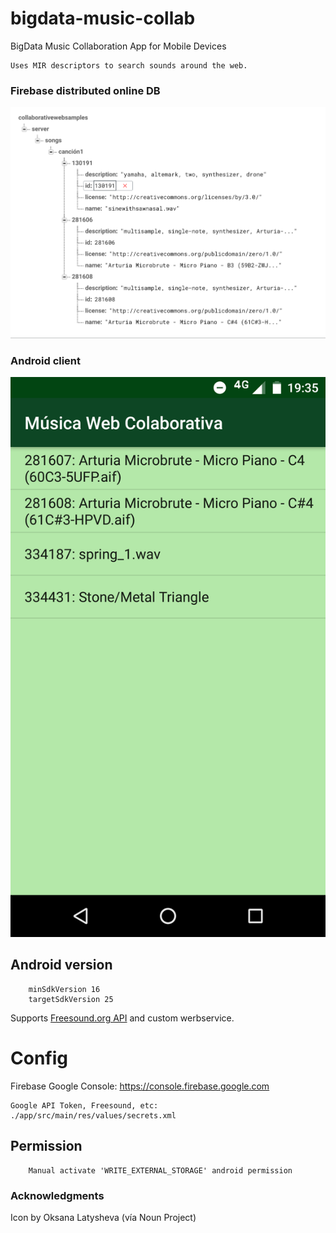 # bigdata-music-collab
BigData Music Collaboration App for Mobile Devices

    Uses MIR descriptors to search sounds around the web.

### Firebase distributed online DB
![](doc/firebaseDB.png)

### Android client
![](doc/samples-of-the-song.png)

## Android version

        minSdkVersion 16
        targetSdkVersion 25

Supports [Freesound.org API](http://www.freesound.org/docs/api/) and custom werbservice.


# Config

Firebase Google Console: https://console.firebase.google.com

    Google API Token, Freesound, etc: ./app/src/main/res/values/secrets.xml

## Permission

        Manual activate 'WRITE_EXTERNAL_STORAGE' android permission

### Acknowledgments
Icon by Oksana Latysheva (vía Noun Project)
